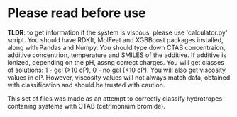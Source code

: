 # Please read before use  
**TLDR**: to get information if the system is viscous, please use 'calculator.py' script. You should have RDKIt, MolFeat and XGBBoost packages installed, along with Pandas and Numpy. You should type down CTAB concentraion, additive concentrion, temperature and SMILES of the additive. If additive is ionized, depending on the pH, assng correct charges. You will get classes of solutions: 1 - gel (>10 cP), 0 - no gel (<10 cP). You will also get viscosity values in cP. However, viscosity values will not always match data, obtained with classification and should be trusted with caution.  

This set of files was made as an attempt to correctly classify hydrotropes-contaning systems with CTAB (cetrimonium bromide).
